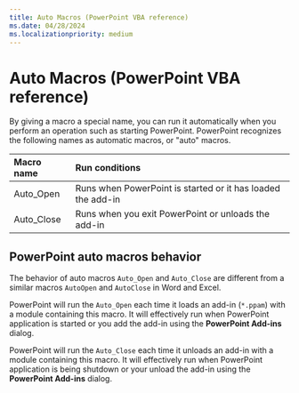 ```yaml
---
title: Auto Macros (PowerPoint VBA reference)
ms.date: 04/28/2024
ms.localizationpriority: medium
---
```


# Auto Macros (PowerPoint VBA reference)

By giving a macro a special name, you can run it automatically when you perform an operation such as starting PowerPoint. 
PowerPoint recognizes the following names as automatic macros, or "auto" macros.

|**Macro name**|**Run conditions**|
|:-----|:-----|
|Auto_Open|Runs when PowerPoint is started or it has loaded the add-in|
|Auto_Close|Runs when you exit PowerPoint or unloads the add-in|

## PowerPoint auto macros behavior

The behavior of auto macros `Auto_Open` and `Auto_Close` are different from a similar macros `AutoOpen` and `AutoClose` in Word and Excel.

PowerPoint will run the `Auto_Open` each time it loads an add-in (`*.ppam`) with a module containing this macro.
It will effectively run when PowerPoint application is started or you add the add-in
using the **PowerPoint Add-ins** dialog.

PowerPoint will run the `Auto_Close` each time it unloads an add-in with a module containing this macro.
It will effectively run when PowerPoint application is being shutdown or your unload the add-in
using the **PowerPoint Add-ins** dialog.
